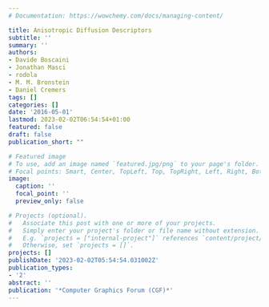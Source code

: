 ```yaml
---
# Documentation: https://wowchemy.com/docs/managing-content/

title: Anisotropic Diffusion Descriptors
subtitle: ''
summary: ''
authors:
- Davide Boscaini
- Jonathan Masci
- rodola
- M. M. Bronstein
- Daniel Cremers
tags: []
categories: []
date: '2016-05-01'
lastmod: 2023-02-02T06:54:54+01:00
featured: false
draft: false
publication_short: ""

# Featured image
# To use, add an image named `featured.jpg/png` to your page's folder.
# Focal points: Smart, Center, TopLeft, Top, TopRight, Left, Right, BottomLeft, Bottom, BottomRight.
image:
  caption: ''
  focal_point: ''
  preview_only: false

# Projects (optional).
#   Associate this post with one or more of your projects.
#   Simply enter your project's folder or file name without extension.
#   E.g. `projects = ["internal-project"]` references `content/project/deep-learning/index.md`.
#   Otherwise, set `projects = []`.
projects: []
publishDate: '2023-02-02T05:54:54.031002Z'
publication_types:
- '2'
abstract: ''
publication: '*Computer Graphics Forum (CGF)*'
---
```

